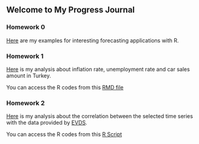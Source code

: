 ## Welcome to My Progress Journal
### Homework 0

[Here](https://bu-ie-360.github.io/fall20-fatmadumlupinar/files/example_homework_0--1-.html) are my examples for interesting forecasting applications with R.

### Homework 1

[Here](https://bu-ie-360.github.io/fall20-fatmadumlupinar/files/hw1/IE360_HW1.html) is my analysis about inflation rate, unemployment rate and car sales amount in Turkey.

You can access the R codes from this [RMD file](https://bu-ie-360.github.io/fall20-fatmadumlupinar/files/hw1/IE360_HW1.Rmd)

### Homework 2

[Here]() is my analysis about the correlation between the selected time series with the data provided by [EVDS](https://evds2.tcmb.gov.tr/). 

You can access the R codes from this [R Script]()

